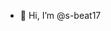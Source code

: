 - 👋 Hi, I’m @s-beat17

<!---
s-beat17/s-beat17 is a ✨ special ✨ repository because its `README.md` (this file) appears on your GitHub profile.
You can click the Preview link to take a look at your changes.
--->

